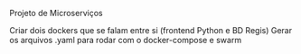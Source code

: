 Projeto de Microserviços

Criar dois dockers que se falam entre si (frontend Python e BD Regis)
Gerar os arquivos .yaml para rodar com o docker-compose e swarm
